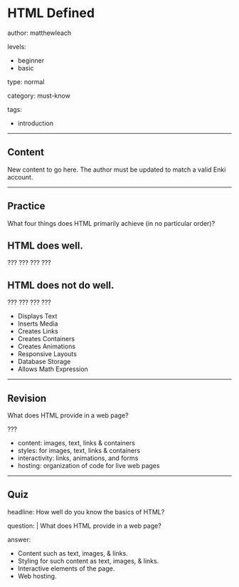 # HTML Defined
author: matthewleach

levels:
  - beginner
  - basic

type: normal

category: must-know

tags:
  - introduction

---
## Content

New content to go here. The author must be updated to match a valid Enki account.

---
## Practice

What four things does HTML primarily achieve (in no particular order)?

HTML does well.
---
???
???
???
???

HTML does not do well.
---
???
???
???
???

* Displays Text
* Inserts Media
* Creates Links
* Creates Containers
* Creates Animations
* Responsive Layouts
* Database Storage
* Allows Math Expression

---
## Revision

What does HTML provide in a web page? 

???

* content: images, text, links & containers
* styles: for images, text, links & containers
* interactivity: links, animations, and forms
* hosting: organization of code for live web pages

---
## Quiz 

headline: How well do you know the basics of HTML?

question: |
What does HTML provide in a web page? 

answer:
- Content such as text, images, & links. 
- Styling for such content as text, images, & links. 
- Interactive elements of the page.
- Web hosting.

